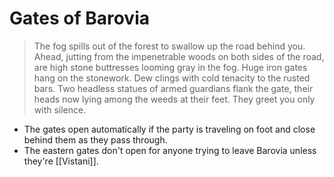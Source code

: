 # Gates of Barovia
> The fog spills out of the forest to swallow up the road behind you. Ahead, jutting from the impenetrable woods on both sides of the road, are high stone buttresses looming gray in the fog. Huge iron gates hang on the stonework. Dew clings with cold tenacity to the rusted bars. Two headless statues of armed guardians flank the gate, their heads now lying among the weeds at their feet. They greet you only with silence.

* The gates open automatically if the party is traveling on foot and close behind them as they pass through.
* The eastern gates don't open for anyone trying to leave Barovia unless they're [[Vistani]]. 